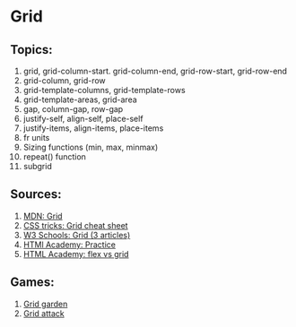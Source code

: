 # Grid

## Topics:

1. grid, grid-column-start. grid-column-end, grid-row-start, grid-row-end
2. grid-column, grid-row
3. grid-template-columns, grid-template-rows
4. grid-template-areas, grid-area
5. gap, column-gap, row-gap
6. justify-self, align-self, place-self
7. justify-items, align-items, place-items
8. fr units
9. Sizing functions (min, max, minmax)
10. repeat() function
11. subgrid


## Sources:

1. [MDN: Grid](https://developer.mozilla.org/en-US/docs/Learn/CSS/CSS_layout/Grids)
2. [CSS tricks: Grid cheat sheet](https://css-tricks.com/snippets/css/complete-guide-grid/)
3. [W3 Schools: Grid (3 articles)](https://www.w3schools.com/css/css_grid.asp)
4. [HTMl Academy: Practice](https://htmlacademy.ru/courses/269)
5. [HTML Academy: flex vs grid](https://htmlacademy.ru/blog/articles/flexbox-vs-grid)


## Games:

1. [Grid garden](https://cssgridgarden.com/)
2. [Grid attack](https://codingfantasy.com/games/css-grid-attack)

